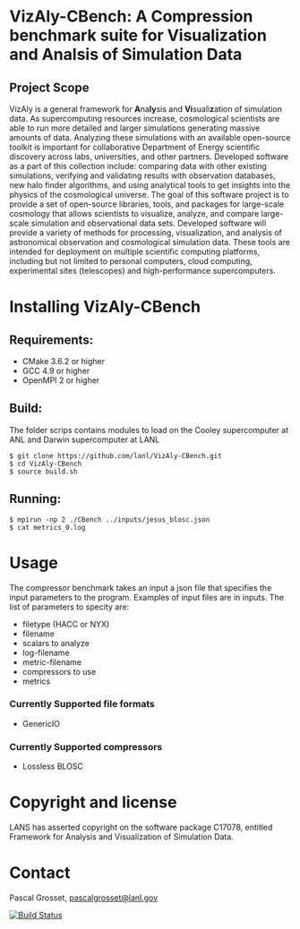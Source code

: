 # VizAly-CBench: A Compression benchmark suite for Visualization and Analsis of Simulation Data

## Project Scope
VizAly is a general framework for **A**na**ly**sis and **Vi**suali**z**ation of simulation data. As supercomputing resources increase, cosmological scientists are able to run more detailed and larger simulations generating massive amounts of data. Analyzing these simulations with an available open-source toolkit is important for collaborative Department of Energy scientific discovery across labs, universities, and other partners. Developed software as a part of this collection include: comparing data with other existing simulations, verifying and validating results with observation databases, new halo finder algorithms, and using analytical tools to get insights into the physics of the cosmological universe. The goal of this software project is to provide a set of open-source libraries, tools, and packages for large-scale cosmology that allows scientists to visualize, analyze, and compare large-scale simulation and observational data sets. Developed software will provide a variety of methods for processing, visualization, and analysis of astronomical observation and cosmological simulation data. These tools are intended for deployment on multiple scientific computing platforms, including but not limited to personal computers, cloud computing, experimental sites (telescopes) and high-performance supercomputers.


# Installing VizAly-CBench
## Requirements:
* CMake 3.6.2 or higher
* GCC 4.9 or higher
* OpenMPI 2 or higher

## Build:
The folder scrips contains modules to load on the Cooley supercomputer at ANL and Darwin supercomputer at LANL
```
$ git clone https://github.com/lanl/VizAly-CBench.git
$ cd VizAly-CBench
$ source build.sh
```

## Running:
```
$ mpirun -np 2 ./CBench ../inputs/jesus_blosc.json
$ cat metrics_0.log
```

# Usage
The compressor benchmark takes an input a json file that specifies the input parameters to the program. Examples of input files are in inputs. The list of parameters to specity are:
* filetype (HACC or NYX)
* filename
* scalars to analyze
* log-filename
* metric-filename
* compressors to use
* metrics

### Currently Supported file formats
* GenericIO

### Currently Supported compressors
* Lossless BLOSC

# Copyright and license
LANS has asserted copyright on the software package C17078, entitled Framework for Analysis and Visualization of Simulation Data.   

# Contact
Pascal Grosset, pascalgrosset@lanl.gov

[![Build Status](https://travis-ci.org/lanl/VizAly-CBench.svg?branch=master)](https://travis-ci.org/lanl/VizAly-CBench)
